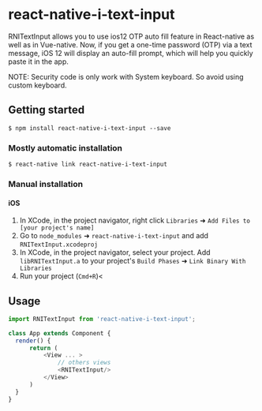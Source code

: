 
# react-native-i-text-input

RNITextInput allows you to use ios12 OTP auto fill feature in React-native as well as in Vue-native.
Now, if you get a one-time password (OTP) via a text message, iOS 12 will display an auto-fill prompt, which will help you quickly paste it in the app.

NOTE: Security code is only work with System keyboard. So avoid using custom keyboard.

## Getting started

`$ npm install react-native-i-text-input --save`

### Mostly automatic installation

`$ react-native link react-native-i-text-input`

### Manual installation


#### iOS

1. In XCode, in the project navigator, right click `Libraries` ➜ `Add Files to [your project's name]`
2. Go to `node_modules` ➜ `react-native-i-text-input` and add `RNITextInput.xcodeproj`
3. In XCode, in the project navigator, select your project. Add `libRNITextInput.a` to your project's `Build Phases` ➜ `Link Binary With Libraries`
4. Run your project (`Cmd+R`)<


## Usage
```javascript
import RNITextInput from 'react-native-i-text-input';

class App extends Component {
  render() {
      return (
          <View ... >
              // others views
              <RNITextInput/>
          </View>
      )
  }
}
```
  